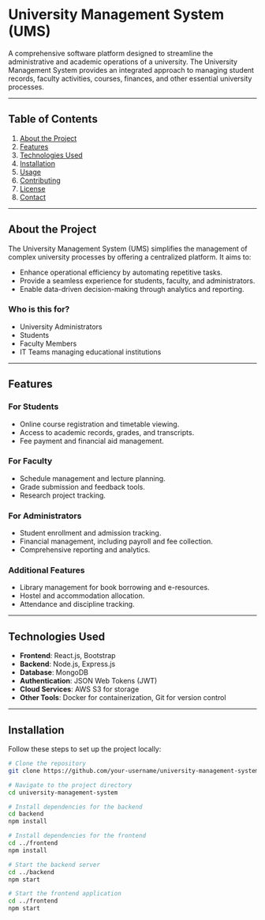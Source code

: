 # University Management System (UMS)

A comprehensive software platform designed to streamline the administrative and academic operations of a university. The University Management System provides an integrated approach to managing student records, faculty activities, courses, finances, and other essential university processes.

---

## Table of Contents
1. [About the Project](#about-the-project)
2. [Features](#features)
3. [Technologies Used](#technologies-used)
4. [Installation](#installation)
5. [Usage](#usage)
6. [Contributing](#contributing)
7. [License](#license)
8. [Contact](#contact)

---

## About the Project

The University Management System (UMS) simplifies the management of complex university processes by offering a centralized platform. It aims to:
- Enhance operational efficiency by automating repetitive tasks.
- Provide a seamless experience for students, faculty, and administrators.
- Enable data-driven decision-making through analytics and reporting.

### **Who is this for?**
- University Administrators
- Students
- Faculty Members
- IT Teams managing educational institutions

---

## Features

### **For Students**
- Online course registration and timetable viewing.
- Access to academic records, grades, and transcripts.
- Fee payment and financial aid management.

### **For Faculty**
- Schedule management and lecture planning.
- Grade submission and feedback tools.
- Research project tracking.

### **For Administrators**
- Student enrollment and admission tracking.
- Financial management, including payroll and fee collection.
- Comprehensive reporting and analytics.

### **Additional Features**
- Library management for book borrowing and e-resources.
- Hostel and accommodation allocation.
- Attendance and discipline tracking.

---

## Technologies Used

- **Frontend**: React.js, Bootstrap
- **Backend**: Node.js, Express.js
- **Database**: MongoDB
- **Authentication**: JSON Web Tokens (JWT)
- **Cloud Services**: AWS S3 for storage
- **Other Tools**: Docker for containerization, Git for version control

---

## Installation

Follow these steps to set up the project locally:

```bash
# Clone the repository
git clone https://github.com/your-username/university-management-system.git

# Navigate to the project directory
cd university-management-system

# Install dependencies for the backend
cd backend
npm install

# Install dependencies for the frontend
cd ../frontend
npm install

# Start the backend server
cd ../backend
npm start

# Start the frontend application
cd ../frontend
npm start
